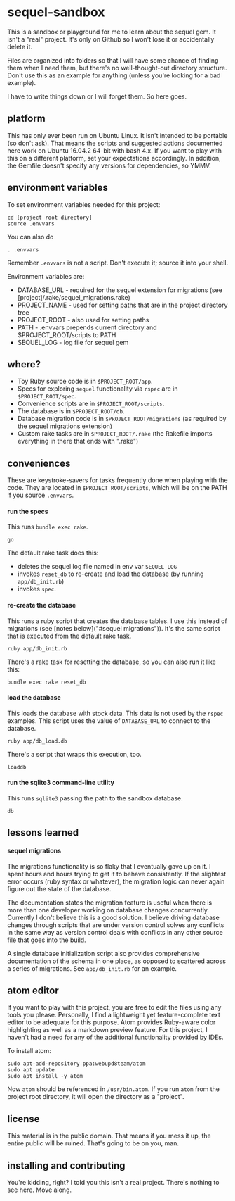# sequel-sandbox

This is a sandbox or playground for me to learn about the sequel gem. It isn't a "real" project. It's only on Github so I won't lose it or accidentally delete it.

Files are organized into folders so that I will have some chance of finding them when I need them, but there's no well-thought-out directory structure. Don't use this as an example for anything (unless you're looking for a bad example).

I have to write things down or I will forget them. So here goes.

## platform

This has only ever been run on Ubuntu Linux. It isn't intended to be portable (so don't ask). That means the scripts and suggested actions documented here work on Ubuntu 16.04.2 64-bit with bash 4.x. If you want to play with this on a different platform, set your expectations accordingly. In addition, the Gemfile doesn't specify any versions for dependencies, so YMMV.

## environment variables

To set environment variables needed for this project:

```shell
cd [project root directory]
source .envvars
```

You can also do

```shell
. .envvars
```

Remember ```.envvars``` is not a script. Don't execute it; source it into your shell.

Environment variables are:

* DATABASE_URL - required for the sequel extension for migrations (see [project]/.rake/sequel_migrations.rake)
* PROJECT_NAME - used for setting paths that are in the project directory tree
* PROJECT_ROOT - also used for setting paths
* PATH - .envvars prepends current directory and $PROJECT_ROOT/scripts to PATH
* SEQUEL_LOG - log file for sequel gem


## where?

* Toy Ruby source code is in ```$PROJECT_ROOT/app```.
* Specs for exploring ```sequel``` functionality via ```rspec``` are in ```$PROJECT_ROOT/spec```.
* Convenience scripts are in ```$PROJECT_ROOT/scripts```.
* The database is in ```$PROJECT_ROOT/db```.
* Database migration code is in ```$PROJECT_ROOT/migrations``` (as required by the sequel migrations extension)
* Custom rake tasks are in ```$PROJECT_ROOT/.rake``` (the Rakefile imports everything in there that ends with ".rake")


## conveniences

These are keystroke-savers for tasks frequently done when playing with the code. They are located in ```$PROJECT_ROOT/scripts```, which will be on the PATH if you source ```.envvars```.

#### run the specs

This runs ```bundle exec rake```.

```shell
go
```

The default rake task does this:

* deletes the sequel log file named in env var ```SEQUEL_LOG```
* invokes ```reset_db``` to re-create and load the database (by running ```app/db_init.rb```)
* invokes ```spec```.

#### re-create the database

This runs a ruby script that creates the database tables. I use this instead of migrations (see [notes below]("#sequel migrations")). It's the same script that is executed from the default rake task.

```
ruby app/db_init.rb
```

There's a rake task for resetting the database, so you can also run it like this:

```shell
bundle exec rake reset_db
```

#### load the database

This loads the database with stock data. This data is not used by the ```rspec``` examples. This script uses the value of ```DATABASE_URL``` to connect to the database.

```shell
ruby app/db_load.db
```

There's a script that wraps this execution, too.

```shell
loaddb
```

#### run the sqlite3 command-line utility

This runs ```sqlite3``` passing the path to the sandbox database.

```shell
db
```

## lessons learned

#### sequel migrations

The migrations functionality is so flaky that I eventually gave up on it. I spent hours and hours trying to get it to behave consistently. If the slightest error occurs (ruby syntax or whatever), the migration logic can never again figure out the state of the database.

The documentation states the migration feature is useful when there is more than one developer working on database changes concurrently. Currently I don't believe this is a good solution. I believe driving database changes through scripts that are under version control solves any conflicts in the same way as version control deals with conflicts in any other source file that goes into the build.

A single database initialization script also provides comprehensive documentation of the schema in one place, as opposed to scattered across a series of migrations. See ```app/db_init.rb``` for an example.

## atom editor

If you want to play with this project, you are free to edit the files using any tools you please. Personally, I find a lightweight yet feature-complete text editor to be adequate for this purpose. Atom provides Ruby-aware color highlighting as well as a markdown preview feature. For this project, I haven't had a need for any of the additional functionality provided by IDEs.

To install atom:

```shell
sudo apt-add-repository ppa:webupd8team/atom
sudo apt update
sudo apt install -y atom
```

Now ```atom``` should be referenced in ```/usr/bin.atom```. If you run ```atom``` from the project root directory, it will open the directory as a "project".

## license

This material is in the public domain. That means if you mess it up, the entire public will be ruined. That's going to be on you, man.

## installing and contributing

You're kidding, right? I told you this isn't a real project. There's nothing to see here. Move along.

